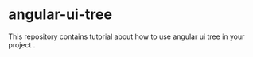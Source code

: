 # angular-ui-tree
This repository contains tutorial about how to use angular ui tree in your project .
